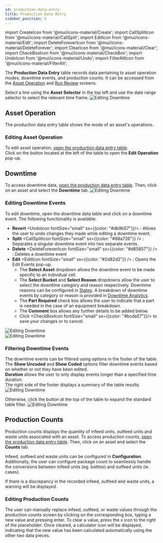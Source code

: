 ```yaml
---
id: production-data-entry
title: Production Data Entry
sidebar_position: 5
---
```

import CreateIcon from '@mui/icons-material/Create';
import CallSplitIcon from '@mui/icons-material/CallSplit';
import EditIcon from '@mui/icons-material/Edit';
import DeleteForeverIcon from '@mui/icons-material/DeleteForever';
import ClearIcon from '@mui/icons-material/Clear';
import CheckBoxIcon from '@mui/icons-material/CheckBox';
import UndoIcon from '@mui/icons-material/Undo';
import FilterAltIcon from '@mui/icons-material/FilterAlt';

The **Production Data Entry** table records data pertaining to asset operation modes, downtime events, and production counts. It can be accessed from the [Asset Operation](docs/products/mes/asset-operation.md) and [Run Review](docs/products/mes/performance-analytics/run-review.md) screens.

Select a line using the **Asset Selector** in the top left and use the date range selector to select the relevant time frame.
![Editing Downtime](/img/42.png)

## Asset Operation
The production data entry table shows the mode of an asset's operations. 

### Editing Asset Operation
To edit asset operation, [open the production data entry table](docs/products/mes/asset-operation.md#accessing-production-data-entry).  
Click on the <EditIcon fontSize="small" /> button located at the left of the table to open the **Edit Operation** pop-up. 

## Downtime
To access downtime data, [open the production data entry table](docs/products/mes/asset-operation.md#accessing-production-data-entry). Then, click on an asset and select the **Downtime** tab.
   ![Editing Downtime](/img/38.png)

### Editing Downtime Events
To edit downtime, open the downtime data table and click on a downtime event. The following functionality is available: 
* **Revert** <UndoIcon fontSize="small" sx={{color: "#db9b57"}}/> : Allows the user to undo changes they made while editing a downtime event.
* **Split** <CallSplitIcon fontSize="small" sx={{color: "#89a726"}} /> : Separates a singular downtime event into two separate events. 
* **Delete** <DeleteForeverIcon fontSize="small" sx={{color: "#d85857"}} /> : Deletes a downtime event
* **Edit** <EditIcon fontSize="small" sx={{color: "#2d82d2"}} /> : Opens the Edit Events pop-up. 
  * The **Select Asset** dropdown allows the downtime event to be made specific to an individual cell. 
  * The **Select Bucket** and **Select Reason** dropdowns allow the user to select the downtime category and reason respectively. Downtime reasons can be configured in [States](docs/products/mes/asset-management/states.md). A breakdown of downtime events by category or reason is provided in [Downtime Analytics](docs/products/mes/performance-analytics/downtime.md). 
  * The **Part Required** check box allows the user to indicate that a part is needed in the case of an equipment breakdown. 
  * The **Comment** box allows any further details to be added below. 
  * Click <CheckBoxIcon fontSize="small" sx={{color: "#bcda57"}}/> to save your changes or <ClearIcon fontSize="small" /> to cancel.

![Editing Downtime](/img/41.png)  
![Editing Downtime](/img/39.png)

### Filtering Downtime Events
The downtime events can be filtered using options in the footer of the table.  
The **Show Uncoded** and **Show Coded** options filter downtime events based on whether or not they have been edited.  
**Duration** allows the user to only display events longer than a specified time duration.  
The right side of the footer displays a summary of the table results.
![Editing Downtime](/img/44.png)

Otherwise, click the <FilterAltIcon fontSize="small" /> button at the top of the table to expand the standard table filter. 
![Editing Downtime](/img/43.png)

## Production Counts
Production counts displays the quantity of infeed units, outfeed units and waste units associated with an asset. 
To access production counts, [open the production data entry table](docs/products/mes/asset-operation.md#accessing-production-data-entry). Then, click on an asset and select the **Counts** tab.

Infeed, outfeed and waste units can be configured in **Configuration**. Additionally, the user can configure package count to seamlessly handle the conversions between infeed units (eg. bottles) and outfeed units (ie. cases).

If there is a discrepancy in the recorded infeed, outfeed and waste units, a warning will be displayed.

### Editing Production Counts
The user can manually replace infeed, outfeed, or waste values through the production counts screen by clicking on the corresponding box, typing a new value and pressing enter. 
To clear a value, press the x icon to the right of the placeholder. Once cleared, a calculator icon will be displayed, indicating that the new value has been calculated automatically using the other two data pieces. 
